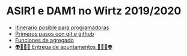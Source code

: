 # ASIR1 e DAM1 no Wirtz 2019/2020

- [Itinerario posible para programadoras](itinerario-programacion/)
- [Primeros pasos con git e github](primeros-pasos-con-git-e-github/)
- [Funciones de agregado](funciones-de-agregado/)
- [👽🤖👾🚀 Entrega de apuntamentos 🚀👾🤖👽](entrega-apuntamentos/)
